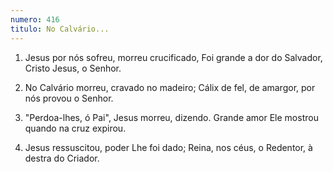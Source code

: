```yaml
---
numero: 416
titulo: No Calvário...
---
```

1. Jesus por nós sofreu, morreu crucificado,
Foi grande a dor do Salvador, Cristo Jesus, o Senhor.

2. No Calvário morreu, cravado no madeiro;
Cálix de fel, de amargor, por nós provou o Senhor.

3. "Perdoa-lhes, ó Pai", Jesus morreu, dizendo.
Grande amor Ele mostrou quando na cruz expirou.

4. Jesus ressuscitou, poder Lhe foi dado;
Reina, nos céus, o Redentor, à destra do Criador.
